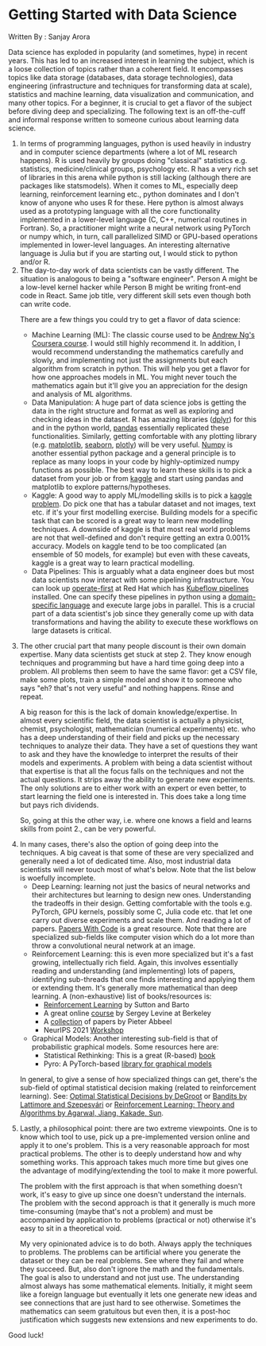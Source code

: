 # Getting Started with Data Science
Written By : Sanjay Arora

<html>

<body>
    <p>
Data science has exploded in popularity (and sometimes, hype) in recent years. This has led to an increased interest in learning the subject, which is a loose collection of topics rather than a coherent field. It encompasses topics like data storage (databases, data storage technologies), data engineering (infrastructure and techniques for transforming data at scale), statistics and machine learning, data visualization and communication, and many other topics. For a beginner, it is crucial to get a flavor of the subject before diving deep and specializing. The following text is an off-the-cuff and informal response written to someone curious about learning data science.
</p>

<ol>
<li> In terms of programming languages, python is used heavily in industry and in computer science departments (where a lot of ML research happens). R is used heavily by groups doing "classical" statistics e.g. statistics, medicine/clinical groups, psychology etc. R has a very rich set of libraries in this arena while python is still lacking (although there are packages like statsmodels). When it comes to ML, especially deep learning, reinforcement learning etc., python dominates and I don't know of anyone who uses R for these. Here python is almost always used as a prototyping language with all the core functionality implemented in a lower-level language (C, C++, numerical routines in Fortran). So, a practitioner might write a neural network using PyTorch or numpy which, in turn, call parallelized SIMD or GPU-based operations implemented in lower-level languages. An interesting alternative language is Julia but if you are starting out, I would stick to python and/or R. </li>

<li> The day-to-day work of data scientists can be vastly different. The situation is analogous to being a "software engineer". Person A might be a low-level kernel hacker while Person B might be writing front-end code in React. Same job title, very different skill sets even though both can write code.

There are a few things you could try to get a flavor of data science:

<ul>
<li>Machine Learning (ML): The classic course used to be <a href=https://www.coursera.org/learn/machine-learning>Andrew Ng's Coursera course</a>. I would still highly recommend it. In addition, I would recommend understanding the mathematics carefully and slowly, and implementing not just the assignments but each algorithm from scratch in python. This will help you get a flavor for how one approaches models in ML. You might never touch the mathematics again but it'll give you an appreciation for the design and analysis of ML algorithms.</li>

<li>Data Manipulation: A huge part of data science jobs is getting the data in the right structure and format as well as exploring and checking ideas in the dataset. R has amazing libraries (<a href="https://dplyr.tidyverse.org/">dplyr</a>) for this and in the python world, <a href="https://pandas.pydata.org/">pandas</a> essentially replicated these functionalities. Similarly, getting comfortable with any plotting library (e.g. <a href="https://matplotlib.org/">matplotlib</a>, <a href="https://seaborn.pydata.org/">seaborn</a>, <a href="https://plotly.com/">plotly</a>) will be very useful. <a href="https://numpy.org/">Numpy</a> is another essential python package and a general principle is to replace as many loops in your code by highly-optimized numpy functions as possible. The best way to learn these skills is to pick a dataset from your job or from <a href="https://www.kaggle.com/">kaggle</a> and start using pandas and matplotlib to explore patterns/hypotheses.</li>

<li>Kaggle: A good way to apply ML/modelling skills is to pick a <a href="https://www.kaggle.com/competitions">kaggle problem</a>. Do pick one that has a tabular dataset and not images, text etc. if it's your first modelling exercise. Building models for a specific task that can be scored is a great way to learn new modelling techniques. A downside of kaggle is that most real world problems are not that well-defined and don't require getting an extra 0.001% accuracy. Models on kaggle tend to be too complicated (an ensemble of 50 models, for example) but even with these caveats, kaggle is a great way to learn practical modelling.</li>

<li>Data Pipelines: This is arguably what a data engineer does but most data scientists now interact with some pipelining infrastructure. You can look up <a href="https://www.operate-first.cloud/">operate-first</a> at Red Hat which has <a href="https://www.kubeflow.org/docs/components/pipelines/introduction/">Kubeflow pipelines</a> installed. One can specify these pipelines in python using a <a href="https://www.kubeflow.org/docs/components/pipelines/sdk/sdk-overview/">domain-specific language</a> and execute large jobs in parallel. This is a crucial part of a data scientist's job since they generally come up with data transformations and having the ability to execute these workflows on large datasets is critical. </li></ul></li>

<li> <p>The other crucial part that many people discount is their own domain expertise. Many data scientists get stuck at step 2. They know enough techniques and programming but have a hard time going deep into a problem. All problems then seem to have the same flavor: get a CSV file, make some plots, train a simple model and show it to someone who says "eh? that's not very useful" and nothing happens. Rinse and repeat. </p>

<p>A big reason for this is the lack of domain knowledge/expertise. In almost every scientific field, the data scientist is actually a physicist, chemist, psychologist, mathematician (numerical experiments) etc. who has a deep understanding of their field and picks up the necessary techniques to analyze their data. They have a set of questions they want to ask and they have the knowledge to interpret the results of their models and experiments. A problem with being a data scientist without that expertise is that all the focus falls on the techniques and not the actual questions. It strips away the ability to generate new experiments. The only solutions are to either work with an expert or even better, to start learning the field one is interested in. This does take a long time but pays rich dividends.</p>

<p>So, going at this the other way, i.e. where one knows a field and learns skills from point 2., can be very powerful.</p></li>

<li> In many cases, there's also the option of going deep into the techniques. A big caveat is that some of these are very specialized and generally need a lot of dedicated time. Also, most industrial data scientists will never touch most of what's below. Note that the list below is woefully incomplete.

<ul>
    
<li> Deep Learning: learning not just the basics of neural networks and their architectures but learning to design new ones. Understanding the tradeoffs in their design. Getting comfortable with the tools e.g. PyTorch, GPU kernels, possibly some C, Julia code etc. that let one carry out diverse experiments and scale them. And reading a lot of papers. <a href="https://paperswithcode.com/">Papers With Code</a> is a great resource. Note that there are specialized sub-fields like computer vision which do a lot more than throw a convolutional neural network at an image. </li>

<li>Reinforcement Learning: this is even more specialized but it's a fast growing, intellectually rich field. Again, this involves essentially reading and understanding (and implementing) lots of papers, identifying sub-threads that one finds interesting and applying them or extending them. It's generally more mathematical than deep learning. A (non-exhaustive) list of books/resources is:

<ul>
<li><a href="http://www.incompleteideas.net/book/the-book-2nd.html">Reinforcement Learning</a> by Sutton and Barto</li>

<li>A great online <a href="https://rail.eecs.berkeley.edu/deeprlcourse-fa20/">course</a> by Sergey Levine at Berkeley</li>

<li>A <a href="https://sites.google.com/view/berkeley-cs294-190-fa21">collection</a> of papers by Pieter Abbeel </li>

<li> NeurIPS 2021 <a href="https://sites.google.com/view/deep-rl-workshop-neurips2021">Workshop</a> </li> </ul>
</li>


<li> Graphical Models: Another interesting sub-field is that of probabilistic graphical models. Some resources here are:

<ul>
<li>Statistical Rethinking: This is a great (R-based) <a href="https://xcelab.net/rm/statistical-rethinking/">book</a></li>

<li>Pyro: A PyTorch-based <a href="https://pyro.ai/">library for graphical models</a></li></ul></li></ul>

<p>In general, to give a sense of how specialized things can get, there's the sub-field of optimal statistical decision making (related to reinforcement learning). See: <a href="https://www.amazon.com/Optimal-Statistical-Decisions-Morris-DeGroot/dp/047168029X">Optimal Statistical Decisions by  DeGroot</a> or <a href="https://tor-lattimore.com/downloads/book/book.pdf">Bandits by Lattimore and Szepesv&aacute;ri</a> or <a href="https://rltheorybook.github.io">Reinforcement Learning: Theory and Algorithms by Agarwal, Jiang, Kakade, Sun</a>. </p></ul></li>

<li> <p>Lastly, a philosophical point: there are two extreme viewpoints. One is to know which tool to use, pick up a pre-implemented version online and apply it to one's problem. This is a very reasonable approach for most practical problems. The other is to deeply understand how and why something works. This approach takes much more time but gives one the advantage of modifying/extending the tool to make it more powerful. </p>

<p>The problem with the first approach is that when something doesn't work, it's easy to give up since one doesn't understand the internals. The problem with the second approach is that it generally is much more time-consuming (maybe that's not a problem) and must be accompanied by application to problems (practical or not) otherwise it's easy to sit in a theoretical void.</p>

<p>My very opinionated advice is to do both. Always apply the techniques to problems. The problems can be artificial where you generate the dataset or they can be real problems. See where they fail and where they succeed. But, also don't ignore the math and the fundamentals. The goal is also to understand and not just use. The understanding almost always has some mathematical elements. Initially, it might seem like a foreign language but eventually it lets one generate new ideas and see connections that are just hard to see otherwise. Sometimes the mathematics can seem gratuitous but even then, it is a post-hoc justification which suggests new extensions and new experiments to do. </p></li>

</ol>

Good luck!
</body>

</html>